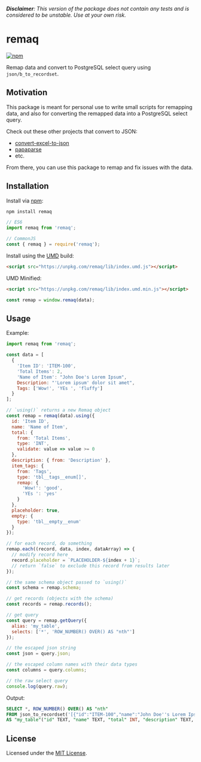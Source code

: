 _**Disclaimer**: This version of the package does not contain any tests and is considered to be unstable. Use at your own risk._

# remaq

[![npm](https://img.shields.io/npm/v/remaq.svg)](https://www.npmjs.com/package/remaq)

Remap data and convert to PostgreSQL select query using `json/b_to_recordset`.

## Motivation

This package is meant for personal use to write small scripts for remapping data, and also for converting the remapped data into a PostgreSQL select query.

Check out these other projects that convert to JSON:

- [convert-excel-to-json](https://www.npmjs.com/package/convert-excel-to-json)
- [papaparse](https://www.npmjs.com/package/papaparse)
- etc.

From there, you can use this package to remap and fix issues with the data.

## Installation

Install via [npm](https://www.npmjs.com/package/remaq):

```sh
npm install remaq
```

```javascript
// ES6
import remaq from 'remaq';

// CommonJS
const { remaq } = require('remaq');
```

Install using the [UMD](https://github.com/umdjs/umd) build:

```html
<script src="https://unpkg.com/remaq/lib/index.umd.js"></script>
```

UMD Minified:

```html
<script src="https://unpkg.com/remaq/lib/index.umd.min.js"></script>
```

```javascript
const remap = window.remaq(data);
```

## Usage

Example:

```javascript
import remaq from 'remaq';

const data = [
  {
    'Item ID': 'ITEM-100',
    'Total Items': 2,
    'Name of Item': "John Doe's Lorem Ipsum",
    Description: "'Lorem ipsum' dolor sit amet",
    Tags: ['Wow!', 'YEs ', 'fluffy']
  }
];

// `using()` returns a new Remaq object
const remap = remaq(data).using({
  id: 'Item ID',
  name: 'Name of Item',
  total: {
    from: 'Total Items',
    type: 'INT',
    validate: value => value >= 0
  },
  description: { from: 'Description' },
  item_tags: {
    from: 'Tags',
    type: 'tbl__tags__enum[]',
    remap: {
      'Wow!': 'good',
      'YEs ': 'yes'
    }
  },
  placeholder: true,
  empty: {
    type: 'tbl__empty__enum'
  }
});

// for each record, do something
remap.each((record, data, index, dataArray) => {
  // modify record here
  record.placeholder = `PLACEHOLDER-${index + 1}`;
  // return `false` to exclude this record from results later
});

// the same schema object passed to `using()`
const schema = remap.schema;

// get records (objects with the schema)
const records = remap.records();

// get query
const query = remap.getQuery({
  alias: 'my_table',
  selects: ['*', 'ROW_NUMBER() OVER() AS "nth"']
});

// the escaped json string
const json = query.json;

// the escaped column names with their data types
const columns = query.columns;

// the raw select query
console.log(query.raw);
```

Output:

```sql
SELECT *, ROW_NUMBER() OVER() AS "nth"
FROM json_to_recordset('[{"id":"ITEM-100","name":"John Doe''s Lorem Ipsum","total":2,"description":"''Lorem ipsum'' dolor sit amet","item_tags":["good","yes","fluffy"],"placeholder":"PLACEHOLDER-1","empty":null}]')
AS "my_table"("id" TEXT, "name" TEXT, "total" INT, "description" TEXT, "item_tags" tbl__tags__enum[], "placeholder" TEXT, "empty" tbl__empty__enum)
```

## License

Licensed under the [MIT License](LICENSE).
